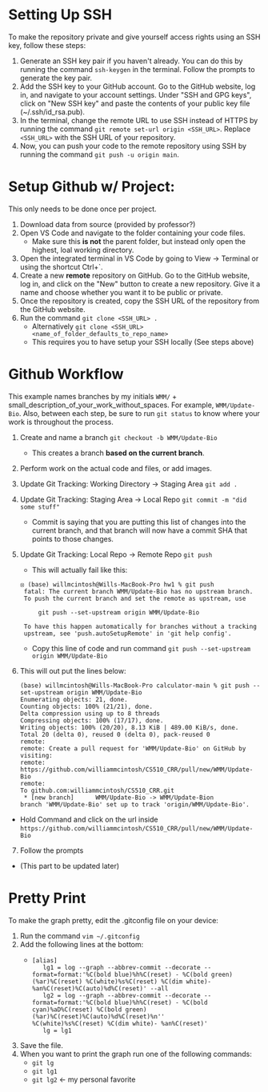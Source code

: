 
# Setting Up SSH

To make the repository private and give yourself access rights using an SSH key, follow these steps:

1. Generate an SSH key pair if you haven't already. You can do this by running the command `ssh-keygen` in the terminal. Follow the prompts to generate the key pair.
2. Add the SSH key to your GitHub account. Go to the GitHub website, log in, and navigate to your account settings. Under "SSH and GPG keys", click on "New SSH key" and paste the contents of your public key file (~/.ssh/id_rsa.pub).
3. In the terminal, change the remote URL to use SSH instead of HTTPS by running the command `git remote set-url origin <SSH_URL>`. Replace `<SSH_URL>` with the SSH URL of your repository.
4. Now, you can push your code to the remote repository using SSH by running the command `git push -u origin main`.


# Setup Github w/ Project:

This only needs to be done once per project.

1. Download data from source (provided by professor?)
2. Open VS Code and navigate to the folder containing your code files.
    * Make sure this **is not** the parent folder, but instead only open the highest, loal working directory.
3. Open the integrated terminal in VS Code by going to View -> Terminal or using the shortcut Ctrl+`.
4. Create a new **remote** repository on GitHub. Go to the GitHub website, log in, and click on the "New" button to create a new repository. Give it a name and choose whether you want it to be public or private.
5. Once the repository is created, copy the SSH URL of the repository from the GitHub website.
6. Run the command `git clone <SSH_URL> .`
    * Alternatively `git clone <SSH_URL> <name_of_folder_defaults_to_repo_name>`
    * This requires you to have setup your SSH locally (See steps above)


# Github Workflow

This example names branches by my initials `WMM/` + small_description_of_your_work_without_spaces. For example, `WMM/Update-Bio`. Also, between each step, be sure to run `git status` to know where your work is throughout the process.

1. Create and name a branch `git checkout -b WMM/Update-Bio`
   * This creates a branch **based on the current branch**.
2. Perform work on the actual code and files, or add images.
3. Update Git Tracking: Working Directory $\rightarrow$ Staging Area `git add .`
4. Update Git Tracking: Staging Area $\rightarrow$ Local Repo  `git commit -m "did some stuff"`
   * Commit is saying that you are putting this list of changes into the current branch, and that branch will now have a commit SHA that points to those changes.
5. Update Git Tracking: Local Repo $\rightarrow$ Remote Repo  `git push`

   * This will actually fail like this:
   ```
   ⦻ (base) willmcintosh@Wills-MacBook-Pro hw1 % git push 
    fatal: The current branch WMM/Update-Bio has no upstream branch.
    To push the current branch and set the remote as upstream, use
    
        git push --set-upstream origin WMM/Update-Bio
    
    To have this happen automatically for branches without a tracking
    upstream, see 'push.autoSetupRemote' in 'git help config'.
   ```
   * Copy this line of code and run command `git push --set-upstream origin WMM/Update-Bio`
6. This will out put the lines below:
   ```
   (base) willmcintosh@Wills-MacBook-Pro calculator-main % git push --set-upstream origin WMM/Update-Bio
   Enumerating objects: 21, done.
   Counting objects: 100% (21/21), done.
   Delta compression using up to 8 threads
   Compressing objects: 100% (17/17), done.
   Writing objects: 100% (20/20), 8.13 KiB | 489.00 KiB/s, done.
   Total 20 (delta 0), reused 0 (delta 0), pack-reused 0
   remote: 
   remote: Create a pull request for 'WMM/Update-Bio' on GitHub by visiting:
   remote:      https://github.com/williammcintosh/CS510_CRR/pull/new/WMM/Update-Bio
   remote: 
   To github.com:williammcintosh/CS510_CRR.git
    * [new branch]      WMM/Update-Bio -> WMM/Update-Bion
   branch 'WMM/Update-Bio' set up to track 'origin/WMM/Update-Bio'.
   ```
  * Hold Command and click on the url inside `https://github.com/williammcintosh/CS510_CRR/pull/new/WMM/Update-Bio`
7. Follow the prompts
  * (This part to be updated later)


# Pretty Print

To make the graph pretty, edit the .gitconfig file on your device:

1. Run the command `vim ~/.gitconfig`
2. Add the following lines at the bottom:
   * ```
     [alias]
        lg1 = log --graph --abbrev-commit --decorate --format=format:'%C(bold blue)%h%C(reset) - %C(bold green)(%ar)%C(reset) %C(white)%s%C(reset) %C(dim white)- %an%C(reset)%C(auto)%d%C(reset)' --all
        lg2 = log --graph --abbrev-commit --decorate --format=format:'%C(bold blue)%h%C(reset) - %C(bold cyan)%aD%C(reset) %C(bold green)(%ar)%C(reset)%C(auto)%d%C(reset)%n''          %C(white)%s%C(reset) %C(dim white)- %an%C(reset)'
        lg = lg1
     ```
3. Save the file.
4. When you want to print the graph run one of the following commands:
    * `git lg`
    * `git lg1`
    * `git lg2` $\leftarrow$ my personal favorite
  
